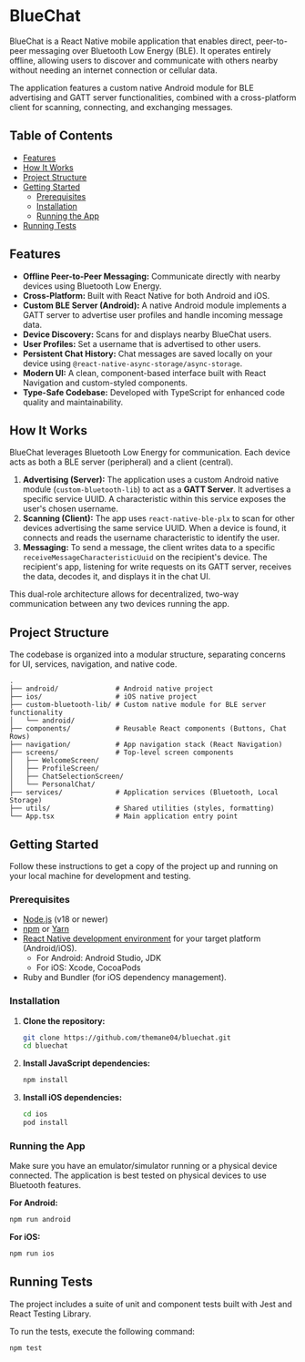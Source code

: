 # BlueChat

BlueChat is a React Native mobile application that enables direct, peer-to-peer messaging over Bluetooth Low Energy (BLE). It operates entirely offline, allowing users to discover and communicate with others nearby without needing an internet connection or cellular data.

The application features a custom native Android module for BLE advertising and GATT server functionalities, combined with a cross-platform client for scanning, connecting, and exchanging messages.

## Table of Contents

- [Features](#features)
- [How It Works](#how-it-works)
- [Project Structure](#project-structure)
- [Getting Started](#getting-started)
  - [Prerequisites](#prerequisites)
  - [Installation](#installation)
  - [Running the App](#running-the-app)
- [Running Tests](#running-tests)

## Features

- **Offline Peer-to-Peer Messaging:** Communicate directly with nearby devices using Bluetooth Low Energy.
- **Cross-Platform:** Built with React Native for both Android and iOS.
- **Custom BLE Server (Android):** A native Android module implements a GATT server to advertise user profiles and handle incoming message data.
- **Device Discovery:** Scans for and displays nearby BlueChat users.
- **User Profiles:** Set a username that is advertised to other users.
- **Persistent Chat History:** Chat messages are saved locally on your device using `@react-native-async-storage/async-storage`.
- **Modern UI:** A clean, component-based interface built with React Navigation and custom-styled components.
- **Type-Safe Codebase:** Developed with TypeScript for enhanced code quality and maintainability.

## How It Works

BlueChat leverages Bluetooth Low Energy for communication. Each device acts as both a BLE server (peripheral) and a client (central).

1.  **Advertising (Server):** The application uses a custom Android native module (`custom-bluetooth-lib`) to act as a **GATT Server**. It advertises a specific service UUID. A characteristic within this service exposes the user's chosen username.
2.  **Scanning (Client):** The app uses `react-native-ble-plx` to scan for other devices advertising the same service UUID. When a device is found, it connects and reads the username characteristic to identify the user.
3.  **Messaging:** To send a message, the client writes data to a specific `receiveMessageCharacteristicUuid` on the recipient's device. The recipient's app, listening for write requests on its GATT server, receives the data, decodes it, and displays it in the chat UI.

This dual-role architecture allows for decentralized, two-way communication between any two devices running the app.

## Project Structure

The codebase is organized into a modular structure, separating concerns for UI, services, navigation, and native code.

```
.
├── android/              # Android native project
├── ios/                  # iOS native project
├── custom-bluetooth-lib/ # Custom native module for BLE server functionality
│   └── android/
├── components/           # Reusable React components (Buttons, Chat Rows)
├── navigation/           # App navigation stack (React Navigation)
├── screens/              # Top-level screen components
│   ├── WelcomeScreen/
│   ├── ProfileScreen/
│   ├── ChatSelectionScreen/
│   └── PersonalChat/
├── services/             # Application services (Bluetooth, Local Storage)
├── utils/                # Shared utilities (styles, formatting)
└── App.tsx               # Main application entry point
```

## Getting Started

Follow these instructions to get a copy of the project up and running on your local machine for development and testing.

### Prerequisites

- [Node.js](https://nodejs.org/) (v18 or newer)
- [npm](https://www.npmjs.com/) or [Yarn](https://yarnpkg.com/)
- [React Native development environment](https://reactnative.dev/docs/environment-setup) for your target platform (Android/iOS).
  - For Android: Android Studio, JDK
  - For iOS: Xcode, CocoaPods
- Ruby and Bundler (for iOS dependency management).

### Installation

1.  **Clone the repository:**
    ```sh
    git clone https://github.com/themane04/bluechat.git
    cd bluechat
    ```

2.  **Install JavaScript dependencies:**
    ```sh
    npm install
    ```

3.  **Install iOS dependencies:**
    ```sh
    cd ios
    pod install
    ```

### Running the App

Make sure you have an emulator/simulator running or a physical device connected. The application is best tested on physical devices to use Bluetooth features.

**For Android:**

```sh
npm run android
```

**For iOS:**

```sh
npm run ios
```

## Running Tests

The project includes a suite of unit and component tests built with Jest and React Testing Library.

To run the tests, execute the following command:

```sh
npm test
